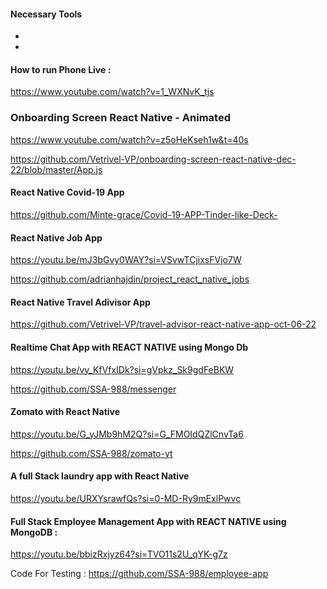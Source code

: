 #### Necessary Tools

- [1]: https://icons.expo.fyi/Index/FontAwesome6/landmark
- [2]: https://colorhunt.co/palettes/dark

#### How to run Phone Live :

https://www.youtube.com/watch?v=1_WXNvK_tjs

### Onboarding Screen React Native - Animated

https://www.youtube.com/watch?v=z5oHeKseh1w&t=40s

https://github.com/Vetrivel-VP/onboarding-screen-react-native-dec-22/blob/master/App.js

#### React Native Covid-19 App

https://github.com/Minte-grace/Covid-19-APP-Tinder-like-Deck-

#### React Native Job App

https://youtu.be/mJ3bGvy0WAY?si=VSvwTCjixsFVjo7W

https://github.com/adrianhajdin/project_react_native_jobs

#### React Native Travel Adivisor App

https://github.com/Vetrivel-VP/travel-advisor-react-native-app-oct-06-22

#### Realtime Chat App with REACT NATIVE using Mongo Db

https://youtu.be/vy_KfVfxIDk?si=gVpkz_Sk9gdFeBKW

https://github.com/SSA-988/messenger

#### Zomato with React Native

https://youtu.be/G_yJMb9hM2Q?si=G_FMOIdQZlCnvTa6

https://github.com/SSA-988/zomato-yt

#### A full Stack laundry app with React Native

https://youtu.be/URXYsrawfQs?si=0-MD-Ry9mExlPwvc

#### Full Stack Employee Management App with REACT NATIVE using MongoDB :

https://youtu.be/bbizRxjyz64?si=TVO11s2U_qYK-g7z

Code For Testing : https://github.com/SSA-988/employee-app
